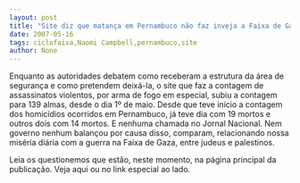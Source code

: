 ```yaml
---
layout: post
title: "Site diz que matança em Pernambuco não faz inveja a Faixa de Gaza"
date: 2007-05-16
tags: ciclofaixa,Naomi Campbell,pernambuco,site
author: None
---
```

Enquanto as autoridades debatem como receberam a estrutura da &aacute;rea de seguran&ccedil;a e como pretendem deix&aacute;-la, o site que faz a contagem de assassinatos violentos, por arma de fogo em especial, subiu a contagem para 139 almas, desde o dia 1&ordm; de maio.
Desde que teve in&iacute;cio a contagem dos homic&iacute;dios ocorridos em Pernambuco, j&aacute; teve dia com 19 mortos e outros dois com 14 mortos. E nenhuma chamada no Jornal Nacional. Nem governo nenhum balan&ccedil;ou por causa disso, comparam, relacionando nossa mis&eacute;ria di&aacute;ria com a guerra na Faixa de Gaza, entre judeus e palestinos.

Leia os questionemos que est&atilde;o, neste momento, na p&aacute;gina principal da publica&ccedil;&atilde;o. Veja&nbsp;aqui&nbsp;ou no link especial ao lado. 